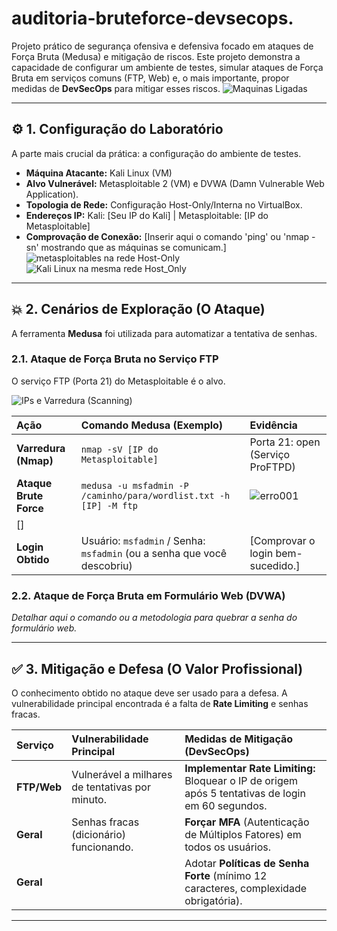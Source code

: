 # auditoria-bruteforce-devsecops.
Projeto prático de segurança ofensiva e defensiva focado em ataques de Força Bruta (Medusa) e mitigação de riscos.
Este projeto demonstra a capacidade de configurar um ambiente de testes, simular ataques de Força Bruta em serviços comuns (FTP, Web) e, o mais importante, propor medidas de **DevSecOps** para mitigar esses riscos.
![Maquinas Ligadas](https://github.com/user-attachments/assets/324a99db-0289-48e3-9cb9-cb9a6ef78da0)

---

## ⚙️ 1. Configuração do Laboratório

A parte mais crucial da prática: a configuração do ambiente de testes.

* **Máquina Atacante:** Kali Linux (VM)
* **Alvo Vulnerável:** Metasploitable 2 (VM) e DVWA (Damn Vulnerable Web Application).
* **Topologia de Rede:** Configuração Host-Only/Interna no VirtualBox.
* **Endereços IP:** Kali: [Seu IP do Kali] | Metasploitable: [IP do Metasploitable]
* **Comprovação de Conexão:** [Inserir aqui o comando 'ping' ou 'nmap -sn' mostrando que as máquinas se comunicam.]
![metasploitables na rede Host-Only](https://github.com/user-attachments/assets/267167b7-38c8-42c1-832b-4dd0e79c2664)
![Kali Linux na mesma rede Host_Only](https://github.com/user-attachments/assets/1fc668d8-7b4c-4b48-95eb-65392cc6f8f8)

---

## 💥 2. Cenários de Exploração (O Ataque)

A ferramenta **Medusa** foi utilizada para automatizar a tentativa de senhas.

### 2.1. Ataque de Força Bruta no Serviço FTP

O serviço FTP (Porta 21) do Metasploitable é o alvo.

![IPs e Varredura (Scanning)](https://github.com/user-attachments/assets/40718837-b069-460c-9ca0-e22956886723)

| Ação | Comando Medusa (Exemplo) | Evidência |
| :--- | :--- | :--- |
| **Varredura (Nmap)** | `nmap -sV [IP do Metasploitable]` | Porta 21: open (Serviço ProFTPD) |
| **Ataque Brute Force** | `medusa -u msfadmin -P /caminho/para/wordlist.txt -h [IP] -M ftp` | ![erro001](https://github.com/user-attachments/assets/07aa40de-ba35-46eb-b6b6-50afc43ccb2c)
[] |
| **Login Obtido** | Usuário: `msfadmin` / Senha: `msfadmin` (ou a senha que você descobriu) | [Comprovar o login bem-sucedido.] |

### 2.2. Ataque de Força Bruta em Formulário Web (DVWA)

*Detalhar aqui o comando ou a metodologia para quebrar a senha do formulário web.*

---

## ✅ 3. Mitigação e Defesa (O Valor Profissional)

O conhecimento obtido no ataque deve ser usado para a defesa. A vulnerabilidade principal encontrada é a falta de **Rate Limiting** e senhas fracas.

| Serviço | Vulnerabilidade Principal | Medidas de Mitigação (DevSecOps) |
| :--- | :--- | :--- |
| **FTP/Web** | Vulnerável a milhares de tentativas por minuto. | **Implementar Rate Limiting:** Bloquear o IP de origem após 5 tentativas de login em 60 segundos. |
| **Geral** | Senhas fracas (dicionário) funcionando. | **Forçar MFA** (Autenticação de Múltiplos Fatores) em todos os usuários. |
| **Geral** | | Adotar **Políticas de Senha Forte** (mínimo 12 caracteres, complexidade obrigatória). | .

---

